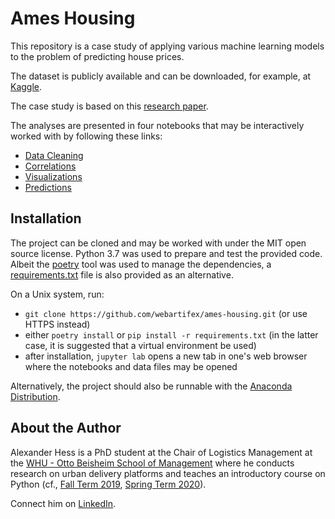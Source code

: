 # Ames Housing

This repository is a case study of applying various machine learning models to
the problem of predicting house prices.

The dataset is publicly available and can be downloaded, for example, at
[Kaggle](https://www.kaggle.com/c/house-prices-advanced-regression-techniques).

The case study is based on this [research paper](paper.pdf).

The analyses are presented in four notebooks that may be interactively worked
with by following these links:
- [Data Cleaning](https://mybinder.org/v2/gh/webartifex/ames-housing/master?urlpath=lab/tree/01_data_cleaning.ipynb)
- [Correlations](https://mybinder.org/v2/gh/webartifex/ames-housing/master?urlpath=lab/tree/02_pairwise_correlations.ipynb)
- [Visualizations](https://mybinder.org/v2/gh/webartifex/ames-housing/master?urlpath=lab/tree/03_descriptive_visualizations.ipynb)
- [Predictions](https://mybinder.org/v2/gh/webartifex/ames-housing/master?urlpath=lab/tree/04_predictive_models.ipynb)


## Installation

The project can be cloned and may be worked with under the MIT open source
license.
Python 3.7 was used to prepare and test the provided code.
Albeit the [poetry](https://python-poetry.org/) tool was used to manage the
dependencies, a [requirements.txt](requirements.txt) file is also provided as
an alternative.

On a Unix system, run:
- `git clone https://github.com/webartifex/ames-housing.git` (or use HTTPS
   instead)
- either `poetry install` or `pip install -r requirements.txt` (in the latter
  case, it is suggested that a virtual environment be used)
- after installation, `jupyter lab` opens a new tab in one's web browser where
  the notebooks and data files may be opened

Alternatively, the project should also be runnable with the
[Anaconda Distribution](https://www.anaconda.com/products/individual).


## About the Author

Alexander Hess is a PhD student at the Chair of Logistics Management at the
[WHU - Otto Beisheim School of Management](https://www.whu.edu) where he
conducts research on urban delivery platforms and teaches an introductory
course on Python (cf., [Fall Term 2019](https://vlv.whu.edu/campus/all/event.asp?objgguid=0xE57C2715B01B441AAFD3E79AA05CACCF&from=vvz&gguid=0x6A2B0ED5B2B949E69957A2099E7DE2F1&mode=own&tguid=0x3980A9BBC3BF4A638E977F2DC163F44B&lang=en),
[Spring Term 2020](https://vlv.whu.edu/campus/all/event.asp?objgguid=0x3354F4C108FF4E959CDD692A325D9AFE&from=vvz&gguid=0x262E29795DD742CFBDE72B12B69CEFD6&mode=own&lang=en&tguid=0x2E4A7D1FF3C34AD08FF07685461781C9)).

Connect him on [LinkedIn](https://www.linkedin.com/in/webartifex).


